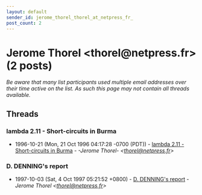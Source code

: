 ```yaml
---
layout: default
sender_id: jerome_thorel_thorel_at_netpress_fr_
post_count: 2
---
```


# Jerome Thorel <thorel<span>@</span>netpress.fr> (2 posts)

_Be aware that many list participants used multiple email addresses over their time active on the list. As such this page may not contain all threads available._

## Threads

### lambda 2.11 - Short-circuits in Burma
+ 1996-10-21 (Mon, 21 Oct 1996 04:17:28 -0700 (PDT)) - [lambda 2.11 - Short-circuits in Burma](/archive/1996/10/fb8e3399c12a298bc6c2c82d4c36b13c59a7ee9f094ccc25fff014d8335f59fa) - _-Jerome Thorel- \<thorel@netpress.fr\>_

### D. DENNING's report
+ 1997-10-03 (Sat, 4 Oct 1997 05:21:52 +0800) - [D. DENNING's report](/archive/1997/10/c88ef1c72956022c7d6ba0bbe2a4129af8adc4a2b366e0314c2c8d2763d5bef3) - _Jerome Thorel \<thorel@netpress.fr\>_

